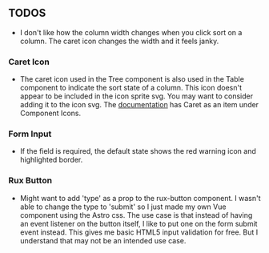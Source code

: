 ## TODOS
* I don't like how the column width changes when you click sort on a column. The caret icon changes the width and it feels janky.

### Caret Icon
* The caret icon used in the Tree component is also used in the Table component to indicate the sort state of a column. 
  This icon doesn't appear to be included in the icon sprite svg. You may want to consider adding it to the 
  icon svg. The [documentation](https://astrouxds.com/components/icons-and-symbols) has Caret as an item under Component Icons.
  
### Form Input
* If the field is required, the default state shows the red warning icon and highlighted border. 

### Rux Button
* Might want to add 'type' as a prop to the rux-button component. 
I wasn't able to change the type to 'submit' so I just made my own 
  Vue component using the Astro css. The use case is that instead of having an 
  event listener on the button itself, I like to put one on the form submit event instead.
  This gives me basic HTML5 input validation for free. But I understand that may not 
  be an intended use case. 
